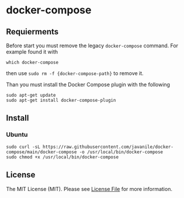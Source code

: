 # docker-compose

## Requierments

Before start you must remove the legacy `docker-compose` command. For example found it with 

```shell
which docker-compose
```

then use `sudo rm -f {docker-compose-path}` to remove it.

Than you must install the Docker Compose plugin with the following

```shell
sudo apt-get update
sudo apt-get install docker-compose-plugin
```

## Install

### Ubuntu

```shell
sudo curl -sL https://raw.githubusercontent.com/javanile/docker-compose/main/docker-compose -o /usr/local/bin/docker-compose
sudo chmod +x /usr/local/bin/docker-compose
```

## License

The MIT License (MIT). Please see [License File](LICENSE) for more information.

